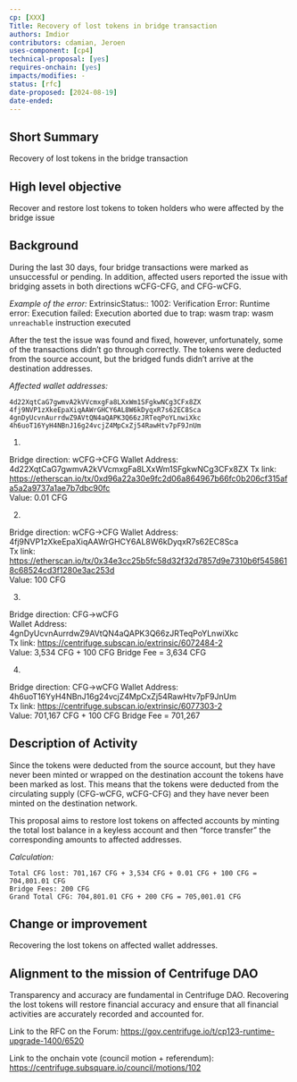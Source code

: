 ```yaml
---
cp: [XXX]
Title: Recovery of lost tokens in bridge transaction
authors: Imdior
contributors: cdamian, Jeroen
uses-component: [cp4]
technical-proposal: [yes]
requires-onchain: [yes]
impacts/modifies: - 
status: [rfc]
date-proposed: [2024-08-19]
date-ended: 
---
```




## Short Summary 
Recovery of lost tokens in the bridge transaction

## High level objective 
Recover and restore lost tokens to token holders who were affected by the bridge issue

## Background 
During the last 30 days, four bridge transactions were marked as unsuccessful or pending. In addition, affected users reported the issue with bridging assets in both directions wCFG-CFG, and CFG-wCFG.

*Example of the error:*
ExtrinsicStatus:: 1002: Verification Error: Runtime error: Execution failed: Execution aborted due to trap: wasm trap: wasm `unreachable` instruction executed

After the test the issue was found and fixed, however, unfortunately, some of the transactions didn’t go through correctly. The tokens were deducted from the source account, but the bridged funds didn’t arrive at the destination addresses.


*Affected wallet addresses:*
```
4d22XqtCaG7gwmvA2kVVcmxgFa8LXxWm1SFgkwNCg3CFx8ZX
4fj9NVP1zXkeEpaXiqAAWrGHCY6AL8W6kDyqxR7s62EC8Sca
4gnDyUcvnAurrdwZ9AVtQN4aQAPK3Q66zJRTeqPoYLnwiXkc
4h6uoT16YyH4NBnJ16g24vcjZ4MpCxZj54RawHtv7pF9JnUm
```


1.
Bridge direction: wCFG->CFG 
Wallet Address: 4d22XqtCaG7gwmvA2kVVcmxgFa8LXxWm1SFgkwNCg3CFx8ZX
Tx link: https://etherscan.io/tx/0xd96a22a30e9fc2d06a864967b66fc0b206cf315afa5a2a9737a1ae7b7dbc90fc		
Value: 0.01 CFG 															

2.
Bridge direction: wCFG->CFG
Wallet Address: 4fj9NVP1zXkeEpaXiqAAWrGHCY6AL8W6kDyqxR7s62EC8Sca		
Tx link: https://etherscan.io/tx/0x34e3cc25b5fc58d32f32d7857d9e7310b6f5458618c68524cd3f1280e3ac253d												
Value: 100 CFG
			
3.
Bridge direction: CFG->wCFG 	
Wallet Address: 4gnDyUcvnAurrdwZ9AVtQN4aQAPK3Q66zJRTeqPoYLnwiXkc	
Tx link: https://centrifuge.subscan.io/extrinsic/6072484-2	
Value: 3,534 CFG + 100 CFG Bridge Fee = 3,634 CFG														

4.
Bridge direction: CFG->wCFG	
Wallet Address: 4h6uoT16YyH4NBnJ16g24vcjZ4MpCxZj54RawHtv7pF9JnUm	
Tx link: https://centrifuge.subscan.io/extrinsic/6077303-2				
Value: 701,167 CFG + 100 CFG Bridge Fee = 701,267 


## Description of Activity 
Since the tokens were deducted from the source account, but they have never been minted or wrapped on the destination account the tokens have been marked as lost.
This means that the tokens were deducted from the circulating supply (CFG-wCFG, wCFG-CFG) and they have never been minted on the destination network.

This proposal aims to restore lost tokens on affected accounts by minting the total lost balance in a keyless account and then “force transfer” the corresponding amounts to affected addresses. 

*Calculation:*
```
Total CFG lost: 701,167 CFG + 3,534 CFG + 0.01 CFG + 100 CFG = 704,801.01 CFG
Bridge Fees: 200 CFG
Grand Total CFG: 704,801.01 CFG + 200 CFG = 705,001.01 CFG
```

## Change or improvement 
Recovering the lost tokens on affected wallet addresses.

## Alignment to the mission of Centrifuge DAO 
Transparency and accuracy are fundamental in Centrifuge DAO.
Recovering the lost tokens will restore financial accuracy and ensure that all financial activities are accurately recorded and accounted for.


Link to the RFC on the Forum: https://gov.centrifuge.io/t/cp123-runtime-upgrade-1400/6520

Link to the onchain vote (council motion + referendum): https://centrifuge.subsquare.io/council/motions/102